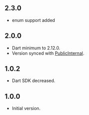 [PublicInternal]: https://pub.dartlang.org/packages/public_internal

## 2.3.0

- enum support added

## 2.0.0

- Dart minimum to 2.12.0.
- Version synced with [PublicInternal].

## 1.0.2

- Dart SDK decreased.

## 1.0.0

- Initial version.
